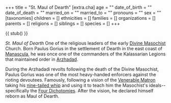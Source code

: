 +++
title = "St. Maul of Dearth"
[extra.cha]
age = ""
date_of_birth = ""
date_of_death = ""
married_on = ""
married_to = ""
pronouns = ""
sex = ""
[taxonomies]
children = []
ethnicities = []
families = []
organizations = []
parents = []
religions = []
siblings = []
species = []
+++

{{ stub() }}

*St. Maul of Dearth* One of the religious leaders of the early [Divine Masochist](@/religions/divine-masochism/_index.md) Church. Born Paulus Gorius in the settlement of Dearth in the east coast of [Manascula](@/locations/manascula.md), he was once one of the commanders of the Kalassarian Legions that maintained order in [Arzhadad](@/locations/arzhadad.md).

During the Arzhadadi revolts following the death of the Divine Masochist, Paulus Gorius was one of the most heavy-handed enforcers against the rioting devoutees. Famously, following a vision of the [Venerable Matron](@/characters/venerable-matron.md) taking his [nine-tailed whip](@/religions/divine-masochism/nine-tailed-whip.md) and using it to teach him the Masochist's ideals--specifically the [Four Dichotomies](@/religions/divine-masochism/orthodox/doctrine/four-dichotomies.md). After the vision, he declared himself reborn as Maul of Dearth.